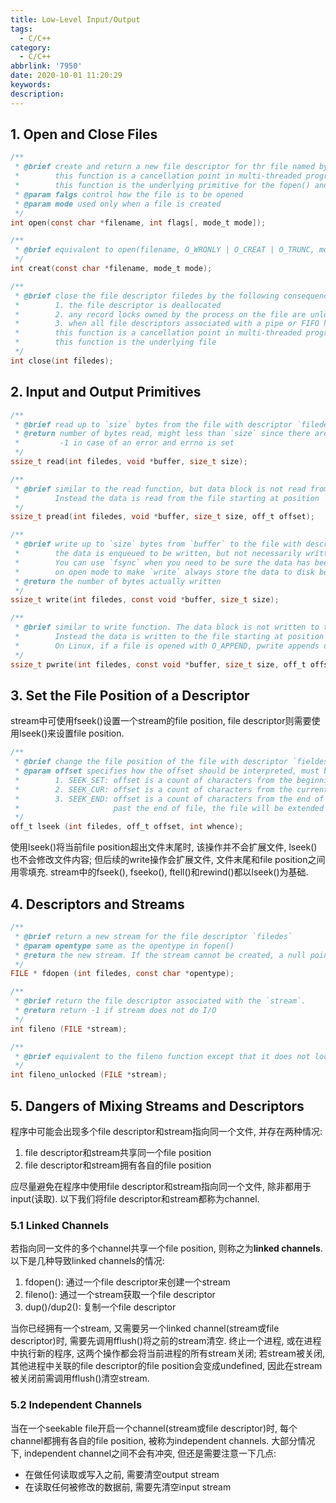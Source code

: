 ```yaml
---
title: Low-Level Input/Output
tags:
  - C/C++
category:
  - C/C++
abbrlink: '7950'
date: 2020-10-01 11:20:29
keywords:
description:
---
```


## 1. Open and Close Files
```c
/**
 * @brief create and return a new file descriptor for thr file named by filename
 *        this function is a cancellation point in multi-threaded program
 *        this function is the underlying primitive for the fopen() and freopen()
 * @param falgs control how the file is to be opened
 * @param mode used only when a file is created
 */
int open(const char *filename, int flags[, mode_t mode]);

/**
 * @brief equivalent to open(filename, O_WRONLY | O_CREAT | O_TRUNC, mode)
 */
int creat(const char *filename, mode_t mode);

/**
 * @brief close the file descriptor filedes by the following consequences:
 *        1. the file descriptor is deallocated
 *        2. any record locks owned by the process on the file are unlocked
 *        3. when all file descriptors associated with a pipe or FIFO have been closed
 *        this function is a cancellation point in multi-threaded program
 *        this function is the underlying file 
 */
int close(int filedes);
```


## 2. Input and Output Primitives
```c
/**
 * @brief read up to `size` bytes from the file with descriptor `filedes`, storing the result in the `buffer`
 * @return number of bytes read, might less than `size` since there aren't many bytes left in the file
 *         -1 in case of an error and errno is set
 */
ssize_t read(int filedes, void *buffer, size_t size);

/**
 * @brief similar to the read function, but data block is not read from the current postion of file descriptor.
 *        Instead the data is read from the file starting at position `offset` 
 */
ssize_t pread(int filedes, void *buffer, size_t size, off_t offset);

/**
 * @brief write up to `size` bytes from `buffer` to the file with descriptor `filedes`. Once the function returns, 
 *        the data is enqueued to be written, but not necessarily written out to permanent storage immediately.
 *        You can use `fsync` when you need to be sure the data has been permanently stored; Or set `O_FSYNC` flag
 *        on open mode to make `write` always store the data to disk before return.
 * @return the number of bytes actually written
 */
ssize_t write(int filedes, const void *buffer, size_t size);

/**
 * @brief similar to write function. The data block is not written to the current position of file descriptor.
 *        Instead the data is written to the file starting at position `offset`
 *        On Linux, if a file is opened with O_APPEND, pwrite appends data to the end of file, regardless of the value of offset
 */
ssize_t pwrite(int filedes, const void *buffer, size_t size, off_t offset);
```


## 3. Set the File Position of a Descriptor
stream中可使用fseek()设置一个stream的file position, file descriptor则需要使用lseek()来设置file position. 
```c
/**
 * @brief change the file position of the file with descriptor `fieldes`
 * @param offset specifies how the offset should be interpreted, must be one of following value:
 *        1. SEEK_SET: offset is a count of characters from the beginning of the file
 *        2. SEEK_CUR: offset is a count of characters from the current file position
 *        3. SEEK_END: offset is a count of characters from the end of file. If you specifies a postion
 *                     past the end of file, the file will be extended with zeros up to that position
 */
off_t lseek (int filedes, off_t offset, int whence);
```
使用lseek()将当前file position超出文件末尾时, 该操作并不会扩展文件, lseek()也不会修改文件内容; 但后续的write操作会扩展文件, 文件末尾和file position之间用零填充. stream中的fseek(), fseeko(), ftell()和rewind()都以lseek()为基础.


## 4. Descriptors and Streams
```c
/**
 * @brief return a new stream for the file descriptor `filedes`
 * @param opentype same as the opentype in fopen()
 * @return the new stream. If the stream cannot be created, a null pointer is returned instead
 */
FILE * fdopen (int filedes, const char *opentype);

/**
 * @brief return the file descriptor associated with the `stream`.
 * @return return -1 if stream does not do I/O
 */
int fileno (FILE *stream);

/**
 * @brief equivalent to the fileno function except that it does not lock the stream
 */
int fileno_unlocked (FILE *stream);
```


## 5. Dangers of Mixing Streams and Descriptors
程序中可能会出现多个file descriptor和stream指向同一个文件, 并存在两种情况: 
1. file descriptor和stream共享同一个file position
2. file descriptor和stream拥有各自的file position

应尽量避免在程序中使用file descriptor和stream指向同一个文件, 除非都用于input(读取). 以下我们将file descriptor和stream都称为channel.

### 5.1 Linked Channels
若指向同一文件的多个channel共享一个file position, 则称之为**linked channels**. 以下是几种导致linked channels的情况:
1. fdopen(): 通过一个file descriptor来创建一个stream
2. fileno(): 通过一个stream获取一个file descriptor
3. dup()/dup2(): 复制一个file descriptor

当你已经拥有一个stream, 又需要另一个linked channel(stream或file descriptor)时, 需要先调用fflush()将之前的stream清空. 终止一个进程, 或在进程中执行新的程序, 这两个操作都会将当前进程的所有stream关闭; 若stream被关闭, 其他进程中关联的file descriptor的file position会变成undefined, 因此在stream被关闭前需调用fflush()清空stream.

### 5.2 Independent Channels
当在一个seekable file开启一个channel(stream或file descriptor)时, 每个channel都拥有各自的file position, 被称为independent channels.
大部分情况下, independent channel之间不会有冲突, 但还是需要注意一下几点:
* 在做任何读取或写入之前, 需要清空output stream
* 在读取任何被修改的数据前, 需要先清空input stream


